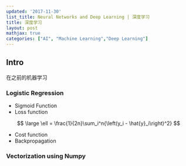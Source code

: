 ```yaml
---
updated: '2017-11-30'
list_title: Neural Networks and Deep Learning | 深度学习 
title: 深度学习
layout: post
mathjax: true
categories: ["AI", "Machine Learning","Deep Learning"]
---
```


## Intro

在之前的机器学习

### Logistic Regression

- Sigmoid Function 
- Loss function

$$
\large \ell = \frac{1}{2n}\sum_i^n{\left(y_i - \hat{y}_i\right)^2}
$$

- Cost function
- Backpropagation


### Vectorization using Numpy